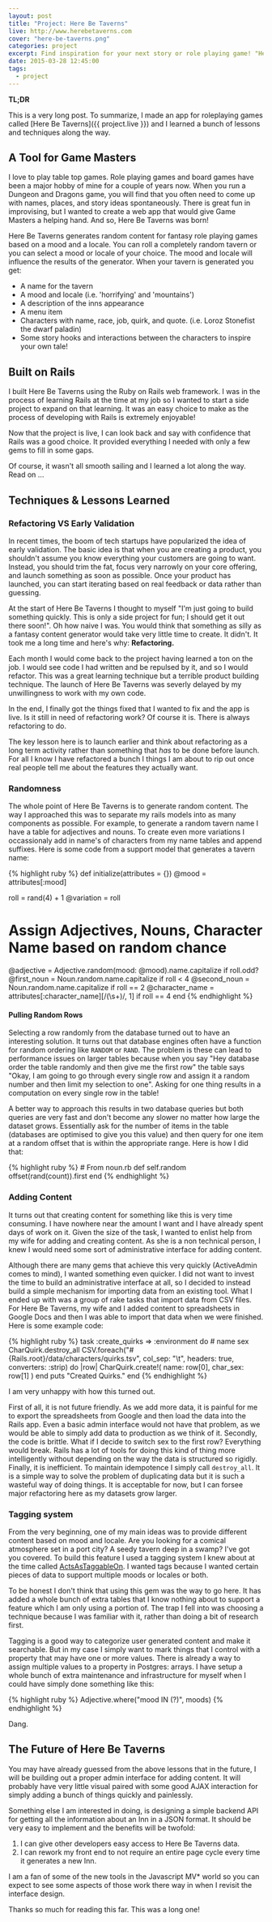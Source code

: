 ```yaml
---
layout: post
title: "Project: Here Be Taverns"
live: http://www.herebetaverns.com
cover: "here-be-taverns.png"
categories: project
excerpt: Find inspiration for your next story or role playing game! "Here Be Taverns" generates random fantasy taverns to suit your mood and your story's setting. Read on for a discussion about what I learned building this super fun Ruby on Rails application.
date: 2015-03-28 12:45:00
tags:
  - project
---
```


**TL;DR**

This is a very long post. To summarize, I made an app for roleplaying games called [Here Be Taverns]({{ project.live }}) and I learned a bunch of lessons and techniques along the way.

## A Tool for Game Masters

I love to play table top games. Role playing games and board games have been a major hobby of mine for a couple of years now. When you run a Dungeon and Dragons game, you will find that you often need to come up with names, places, and story ideas spontaneously. There is great fun in improvising, but I wanted to create a web app that would give Game Masters a helping hand. And so, Here Be Taverns was born!

Here Be Taverns generates random content for fantasy role playing games based on a mood and a locale. You can roll a completely random tavern or you can select a mood or locale of your choice. The mood and locale will influence the results of the generator. When your tavern is generated you get:

- A name for the tavern
- A mood and locale (i.e. 'horrifying' and 'mountains')
- A description of the inns appearance
- A menu item
- Characters with name, race, job, quirk, and quote. (i.e. Loroz Stonefist the dwarf paladin)
- Some story hooks and interactions between the characters to inspire your own tale!

## Built on Rails

I built Here Be Taverns using the Ruby on Rails web framework. I was in the process of learning Rails at the time at my job so I wanted to start a side project to expand on that learning. It was an easy choice to make as the process of developing with Rails is extremely enjoyable!

Now that the project is live, I can look back and say with confidence that Rails was a good choice. It provided everything I needed with only a few gems to fill in some gaps.

Of course, it wasn't all smooth sailing and I learned a lot along the way. Read on ...

## Techniques & Lessons Learned

### Refactoring VS Early Validation

In recent times, the boom of tech startups have popularized the idea of early validation. The basic idea is that when you are creating a product, you shouldn't assume you know everything your customers are going to want. Instead, you should trim the fat, focus very narrowly on your core offering, and launch something as soon as possible. Once your product has launched, you can start iterating based on real feedback or data rather than guessing.

At the start of Here Be Taverns I thought to myself "I'm just going to build something quickly. This is only a side project for fun; I should get it out there soon!". Oh how naive I was. You would think that something as silly as a fantasy content generator would take very little time to create. It didn't. It took me a long time and here's why: **Refactoring.**

Each month I would come back to the project having learned a ton on the job. I would see code I had written and be repulsed by it, and so I would refactor. This was a great learning technique but a terrible product building technique. The launch of Here Be Taverns was severly delayed by my unwillingness to work with my own code.

In the end, I finally got the things fixed that I wanted to fix and the app is live. Is it still in need of refactoring work? Of course it is. There is always refactoring to do.

The key lesson here is to launch earlier and think about refactoring as a long term activity rather than something that _has_ to be done before launch. For all I know I have refactored a bunch I things I am about to rip out once real people tell me about the features they actually want.

### Randomness

The whole point of Here Be Taverns is to generate random content. The way I approached this was to separate my rails models into as many components as possible. For example, to generate a random tavern name I have a table for adjectives and nouns. To create even more variations I occassionaly add in name's of characters from my name tables and append suffixes. Here is some code from a support model that generates a tavern name:

<div>
{% highlight ruby %}
def initialize(attributes = {})
  @mood = attributes[:mood]

roll = rand(4) + 1
@variation = roll

# Assign Adjectives, Nouns, Character Name based on random chance

@adjective = Adjective.random(mood: @mood).name.capitalize if roll.odd?
@first_noun = Noun.random.name.capitalize if roll < 4
@second_noun = Noun.random.name.capitalize if roll == 2
@character_name = attributes[:character_name][/(\s+)/, 1] if roll == 4
end
{% endhighlight %}

</div>

#### Pulling Random Rows

Selecting a row randomly from the database turned out to have an interesting solution. It turns out that database engines often have a function for random ordering like `RANDOM` or `RAND`. The problem is these can lead to performance issues on larger tables because when you say "Hey database order the table randomly and then give me the first row" the table says "Okay, I am going to go through every single row and assign it a random number and then limit my selection to one". Asking for one thing results in a computation on every single row in the table!

A better way to approach this results in two database queries but both queries are very fast and don't become any slower no matter how large the dataset grows. Essentially ask for the number of items in the table (databases are optimised to give you this value) and then query for one item at a random offset that is within the appropriate range. Here is how I did that:

<div>
{% highlight ruby %}
# From noun.rb
def self.random
  offset(rand(count)).first
end
{% endhighlight %}
</div>

### Adding Content

It turns out that creating content for something like this is very time consuming. I have nowhere near the amount I want and I have already spent days of work on it. Given the size of the task, I wanted to enlist help from my wife for adding and creating content. As she is a non technical person, I knew I would need some sort of administrative interface for adding content.

Although there are many gems that achieve this very quickly (ActiveAdmin comes to mind), I wanted something even quicker. I did not want to invest the time to build an administrative interface at all, so I decided to instead build a simple mechanism for importing data from an existing tool. What I ended up with was a group of rake tasks that import data from CSV files. For Here Be Taverns, my wife and I added content to spreadsheets in Google Docs and then I was able to import that data when we were finished. Here is some example code:

<div>
{% highlight ruby %}
task :create_quirks => :environment do
  # name sex
  CharQuirk.destroy_all
  CSV.foreach("#{Rails.root}/data/characters/quirks.tsv", col_sep: "\t", headers: true, converters: :strip) do |row|
    CharQuirk.create!( name: row[0], char_sex: row[1] )
  end
  puts "Created Quirks."
end
{% endhighlight %}
</div>

I am very unhappy with how this turned out.

First of all, it is not future friendly. As we add more data, it is painful for me to export the spreadsheets from Google and then load the data into the Rails app. Even a basic admin interface would not have that problem, as we would be able to simply add data to production as we think of it. Secondly, the code is brittle. What if I decide to switch sex to the first row? Everything would break. Rails has a lot of tools for doing this kind of thing more intelligently without depending on the way the data is structured so rigidly. Finally, it is inefficient. To maintain idempotence I simply call `destroy_all`. It is a simple way to solve the problem of duplicating data but it is such a wasteful way of doing things. It is acceptable for now, but I can forsee major refactoring here as my datasets grow larger.

### Tagging system

From the very beginning, one of my main ideas was to provide different content based on mood and locale. Are you looking for a comical atmosphere set in a port city? A seedy tavern deep in a swamp? I've got you covered. To build this feature I used a tagging system I knew about at the time called [ActsAsTaggableOn](https://github.com/mbleigh/acts-as-taggable-on). I wanted tags because I wanted certain pieces of data to support multiple moods or locales or both.

To be honest I don't think that using this gem was the way to go here. It has added a whole bunch of extra tables that I know nothing about to support a feature which I am only using a portion of. The trap I fell into was choosing a technique because I was familiar with it, rather than doing a bit of research first.

Tagging is a good way to categorize user generated content and make it searchable. But in my case I simply want to mark things that I control with a property that may have one or more values. There is already a way to assign multiple values to a property in Postgres: arrays.
I have setup a whole bunch of extra maintenance and infrastructure for myself when I could have simply done something like this:

<div>
{% highlight ruby %}
Adjective.where("mood IN (?)", moods)
{% endhighlight %}
</div>

Dang.

## The Future of Here Be Taverns

You may have already guessed from the above lessons that in the future, I will be building out a proper admin interface for adding content. It will probably have very little visual paired with some good AJAX interaction for simply adding a bunch of things quickly and painlessly.

Something else I am interested in doing, is designing a simple backend API for getting all the information about an Inn in a JSON format. It should be very easy to implement and the benefits will be twofold:

1. I can give other developers easy access to Here Be Taverns data.
2. I can rework my front end to not require an entire page cycle every time it generates a new Inn.

I am a fan of some of the new tools in the Javascript MV\* world so you can expect to see some aspects of those work there way in when I revisit the interface design.

Thanks so much for reading this far. This was a long one!

